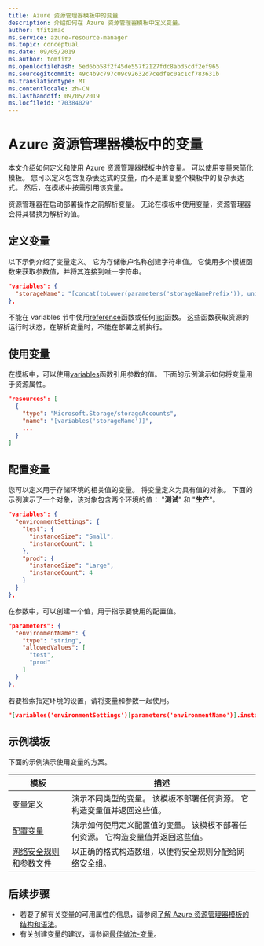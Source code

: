 ```yaml
---
title: Azure 资源管理器模板中的变量
description: 介绍如何在 Azure 资源管理器模板中定义变量。
author: tfitzmac
ms.service: azure-resource-manager
ms.topic: conceptual
ms.date: 09/05/2019
ms.author: tomfitz
ms.openlocfilehash: 5ed6bb58f2f45de557f2127fdc8abd5cdf2ef965
ms.sourcegitcommit: 49c4b9c797c09c92632d7cedfec0ac1cf783631b
ms.translationtype: MT
ms.contentlocale: zh-CN
ms.lasthandoff: 09/05/2019
ms.locfileid: "70384029"
---
```

# <a name="variables-in-azure-resource-manager-template"></a>Azure 资源管理器模板中的变量

本文介绍如何定义和使用 Azure 资源管理器模板中的变量。 可以使用变量来简化模板。 您可以定义包含复杂表达式的变量，而不是重复整个模板中的复杂表达式。 然后，在模板中按需引用该变量。

资源管理器在启动部署操作之前解析变量。 无论在模板中使用变量，资源管理器会将其替换为解析的值。

## <a name="define-variable"></a>定义变量

以下示例介绍了变量定义。 它为存储帐户名称创建字符串值。 它使用多个模板函数来获取参数值，并将其连接到唯一字符串。

```json
"variables": {
  "storageName": "[concat(toLower(parameters('storageNamePrefix')), uniqueString(resourceGroup().id))]"
},
```

不能在 variables 节中使用[reference](resource-group-template-functions-resource.md#reference)函数或任何[list](resource-group-template-functions-resource.md#list)函数。 这些函数获取资源的运行时状态，在解析变量时，不能在部署之前执行。

## <a name="use-variable"></a>使用变量

在模板中，可以使用[variables](resource-group-template-functions-deployment.md#variables)函数引用参数的值。 下面的示例演示如何将变量用于资源属性。

```json
"resources": [
  {
    "type": "Microsoft.Storage/storageAccounts",
    "name": "[variables('storageName')]",
    ...
  }
]
```

## <a name="configuration-variables"></a>配置变量

您可以定义用于存储环境的相关值的变量。 将变量定义为具有值的对象。 下面的示例演示了一个对象，该对象包含两个环境的值： "**测试**" 和 "**生产**"。

```json
"variables": {
  "environmentSettings": {
    "test": {
      "instanceSize": "Small",
      "instanceCount": 1
    },
    "prod": {
      "instanceSize": "Large",
      "instanceCount": 4
    }
  }
},
```

在参数中，可以创建一个值，用于指示要使用的配置值。

```json
"parameters": {
  "environmentName": {
    "type": "string",
    "allowedValues": [
      "test",
      "prod"
    ]
  }
},
```

若要检索指定环境的设置，请将变量和参数一起使用。

```json
"[variables('environmentSettings')[parameters('environmentName')].instanceSize]"
```

## <a name="example-templates"></a>示例模板

下面的示例演示使用变量的方案。

|模板  |描述  |
|---------|---------|
| [变量定义](https://github.com/Azure/azure-docs-json-samples/blob/master/azure-resource-manager/variables.json) | 演示不同类型的变量。 该模板不部署任何资源。 它构造变量值并返回这些值。 |
| [配置变量](https://github.com/Azure/azure-docs-json-samples/blob/master/azure-resource-manager/variablesconfigurations.json) | 演示如何使用定义配置值的变量。 该模板不部署任何资源。 它构造变量值并返回这些值。 |
| [网络安全规则](https://github.com/Azure/azure-docs-json-samples/blob/master/azure-resource-manager/multipleinstance/multiplesecurityrules.json)和[参数文件](https://github.com/Azure/azure-docs-json-samples/blob/master/azure-resource-manager/multipleinstance/multiplesecurityrules.parameters.json) | 以正确的格式构造数组，以便将安全规则分配给网络安全组。 |

## <a name="next-steps"></a>后续步骤

* 若要了解有关变量的可用属性的信息，请参阅[了解 Azure 资源管理器模板的结构和语法](resource-group-authoring-templates.md)。
* 有关创建变量的建议，请参阅[最佳做法-变量](template-best-practices.md#variables)。
